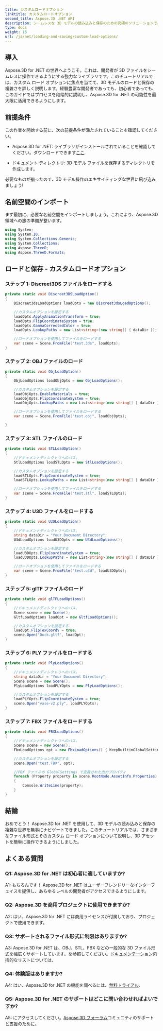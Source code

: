 ```yaml
---
title: カスタムロードオプション
linktitle: カスタムロードオプション
second_title: Aspose.3D .NET API
description: シームレスな 3D モデルの読み込みと保存のための究極のソリューションである Aspose.3D for .NET を探索してください。
type: docs
weight: 15
url: /ja/net/loading-and-saving/custom-load-options/
---
```

## 導入

Aspose.3D for .NET の世界へようこそ。これは、開発者が 3D ファイルをシームレスに操作できるようにする強力なライブラリです。このチュートリアルでは、カスタム ロード オプションに焦点を当てて、3D モデルのロードと保存の複雑さを詳しく説明します。経験豊富な開発者であっても、初心者であっても、このガイドではプロセスを段階的に説明し、Aspose.3D for .NET の可能性を最大限に活用できるようにします。

## 前提条件

この作業を開始する前に、次の前提条件が満たされていることを確認してください。

-  Aspose.3D for .NET: ライブラリがインストールされていることを確認してください。ダウンロードできます[ここ](https://releases.aspose.com/3d/net/).

- ドキュメント ディレクトリ: 3D モデル ファイルを保存するディレクトリを作成します。

必要なものが揃ったので、3D モデル操作のエキサイティングな世界に飛び込みましょう!

## 名前空間のインポート

まず最初に、必要な名前空間をインポートしましょう。これにより、Aspose.3D 領域への旅の準備が整います。

```csharp
using System;
using System.IO;
using System.Collections.Generic;
using System.Collections;
using Aspose.ThreeD;
using Aspose.ThreeD.Formats;
```

## ロードと保存 - カスタムロードオプション

### ステップ 1: Discreet3DS ファイルをロードする

```csharp
private static void Discreet3DSLoadOption()
{
    Discreet3dsLoadOptions loadOpts = new Discreet3dsLoadOptions();

    //カスタムオプションを設定する
    loadOpts.ApplyAnimationTransform = true;
    loadOpts.FlipCoordinateSystem = true;
    loadOpts.GammaCorrectedColor = true;
    loadOpts.LookupPaths = new List<string>(new string[] { dataDir });

    //ロードオプションを使用してファイルをロードする
    var scene = Scene.FromFile("test.3ds", loadOpts);
}
```

### ステップ 2: OBJ ファイルのロード

```csharp
private static void ObjLoadOption()
{
    ObjLoadOptions loadObjOpts = new ObjLoadOptions();

    //カスタムオプションを設定する
    loadObjOpts.EnableMaterials = true;
    loadObjOpts.FlipCoordinateSystem = true;
    loadObjOpts.LookupPaths = new List<string>(new string[] { dataDir });

    //ロードオプションを使用してファイルをロードする
    var scene = Scene.FromFile("test.obj", loadObjOpts);

}
```

### ステップ 3: STL ファイルのロード

```csharp
private static void STLLoadOption()
{
    //ドキュメントディレクトリへのパス。
    StlLoadOptions loadSTLOpts = new StlLoadOptions();

    //カスタムオプションを設定する
    loadSTLOpts.FlipCoordinateSystem = true;
    loadSTLOpts.LookupPaths = new List<string>(new string[] { dataDir });

    //ロードオプションを使用してファイルをロードする
    var scene = Scene.FromFile("test.stl", loadSTLOpts);
}
```

### ステップ 4: U3D ファイルをロードする

```csharp
private static void U3DLoadOption()
{
    //ドキュメントディレクトリへのパス。
    string dataDir = "Your Document Directory";
    U3dLoadOptions loadU3DOpts = new U3dLoadOptions();

    //カスタムオプションを設定する
    loadU3DOpts.FlipCoordinateSystem = true;
    loadU3DOpts.LookupPaths = new List<string>(new string[] { dataDir });

    //ロードオプションを使用してファイルをロードする
    var scene = Scene.FromFile("test.u3d", loadU3DOpts);
}
```

### ステップ 5: glTF ファイルのロード

```csharp
private static void glTFLoadOptions()
{
    //ドキュメントディレクトリへのパス。
    Scene scene = new Scene();
    GltfLoadOptions loadOpt = new GltfLoadOptions();

    //カスタムオプションを設定する
    loadOpt.FlipTexCoordV = true;
    scene.Open("Duck.gltf", loadOpt);
}
```

### ステップ 6: PLY ファイルをロードする

```csharp
private static void PlyLoadOptions()
{
    //ドキュメントディレクトリへのパス。
    string dataDir = "Your Document Directory";
    Scene scene = new Scene();
    PlyLoadOptions loadPLYOpts = new PlyLoadOptions();

    //カスタムオプションを設定する
    loadPLYOpts.FlipCoordinateSystem = true;
    scene.Open("vase-v2.ply", loadPLYOpts);
}
```

### ステップ 7: FBX ファイルをロードする

```csharp
private static void FBXLoadOptions()
{
    //ドキュメントディレクトリへのパス。
    Scene scene = new Scene();
    FbxLoadOptions opt = new FbxLoadOptions() { KeepBuiltinGlobalSettings = true };

    //カスタムオプションを設定する
    scene.Open("test.FBX", opt);

    //FBX ファイルの GlobalSettings で定義された出力プロパティ
    foreach (Property property in scene.RootNode.AssetInfo.Properties)
    {
        Console.WriteLine(property);
    }
}
```

## 結論

おめでとう！ Aspose.3D for .NET を使用して、3D モデルの読み込みと保存の複雑な世界を無事にナビゲートできました。このチュートリアルでは、さまざまなファイル形式とそのカスタム ロード オプションについて説明し、3D アセットを簡単に操作できるようにしました。

## よくある質問

### Q1: Aspose.3D for .NET は初心者に適していますか?

A1: もちろんです！ Aspose.3D for .NET はユーザーフレンドリーなインターフェイスを提供し、あらゆるレベルの開発者がアクセスできるようにします。

### Q2: Aspose.3D を商用プロジェクトに使用できますか?

A2: はい、Aspose.3D for .NET には商用ライセンスが付属しており、プロジェクトで使用できます。

### Q3: サポートされるファイル形式に制限はありますか?

 A3: Aspose.3D for .NET は、OBJ、STL、FBX などの一般的な 3D ファイル形式を幅広くサポートしています。を参照してください。[ドキュメンテーション](https://reference.aspose.com/3d/net/)包括的なリストについては、

### Q4: 体験版はありますか?

A4: はい、Aspose.3D for .NET の機能を調べるには、[無料トライアル](https://releases.aspose.com/).

### Q5: Aspose.3D for .NET のサポートはどこに問い合わせればよいですか?

 A5: にアクセスしてください。[Aspose.3D フォーラム](https://forum.aspose.com/c/3d/18)コミュニティのサポートと支援のために。